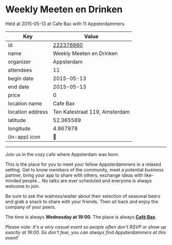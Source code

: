 # Weekly Meeten en Drinken
Held at 2015-05-13 at Cafe Bax with 11 Appsterdammers.
        
|Key|Value
|---|---|
|id|[222376860](https://www.meetup.com/appsterdam/events/222376860/)|
|name|Weekly Meeten en Drinken|
|organizer|Appsterdam|
|attendees|11|
|begin date|2015-05-13|
|end date|2015-05-13|
|price|0|
|location name|Cafe Bax|
|location address|Ten Katestraat 119, Amsterdam|
|latitude|52.365589|
|longitude|4.867978|
|(in-app) icon|🍺|

---

Join us in the cozy cafe where Appsterdam was born.

This is the place for you to meet your fellow Appsterdammers in a relaxed setting. Get to know members of the community, meet a potential business partner, bring your app to share with others, exchange ideas with like-minded people... No talks are ever scheduled and everyone is always welcome to join.

Be sure to ask the waitress/waiter about their selection of seasonal beers and grab a snack to share with your friends. Then sit back and enjoy the company of your peers.

The time is always **Wednesday at 19:00**. The place is always **[Café Bax](http://www.cafebax.nl/)**.

*Please note: It's a very casual event so people often don't RSVP or show up exactly at 19:00. So don't fear, you can *always* find Appsterdammers at this event!*


